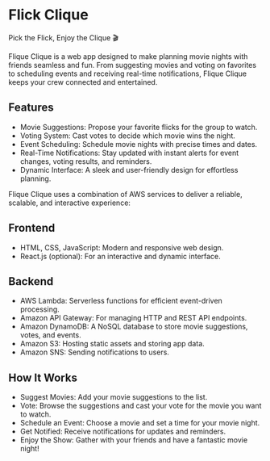 # Flick Clique
Pick the Flick, Enjoy the Clique 🎬

Flique Clique is a web app designed to make planning movie nights with friends seamless and fun. From suggesting movies and voting on favorites to scheduling events and receiving real-time notifications, Flique Clique keeps your crew connected and entertained.

## Features
- Movie Suggestions: Propose your favorite flicks for the group to watch.
- Voting System: Cast votes to decide which movie wins the night.
- Event Scheduling: Schedule movie nights with precise times and dates.
- Real-Time Notifications: Stay updated with instant alerts for event changes, voting results, and reminders.
- Dynamic Interface: A sleek and user-friendly design for effortless planning.

Flique Clique uses a combination of AWS services to deliver a reliable, scalable, and interactive experience:

## Frontend
- HTML, CSS, JavaScript: Modern and responsive web design.
- React.js (optional): For an interactive and dynamic interface.

## Backend
- AWS Lambda: Serverless functions for efficient event-driven processing.
- Amazon API Gateway: For managing HTTP and REST API endpoints.
- Amazon DynamoDB: A NoSQL database to store movie suggestions, votes, and events.
- Amazon S3: Hosting static assets and storing app data.
- Amazon SNS: Sending notifications to users.

## How It Works
- Suggest Movies: Add your movie suggestions to the list.
- Vote: Browse the suggestions and cast your vote for the movie you want to watch.
- Schedule an Event: Choose a movie and set a time for your movie night.
- Get Notified: Receive notifications for updates and reminders.
- Enjoy the Show: Gather with your friends and have a fantastic movie night!
